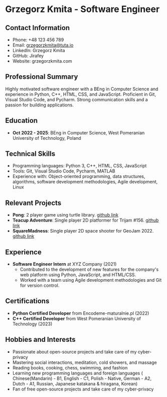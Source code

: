 # Grzegorz Kmita - Software Engineer

## Contact Information
- Phone: +48 123 456 789
- Email: grzegorzkmita@tuta.io
- LinkedIn: Grzegorz Kmita
- GitHub: Jirafey
- Website: grzegorzkmita.com

## Professional Summary
Highly motivated software engineer with a BEng in Computer Science and experience in Python, C++, HTML, CSS, and JavaScript. Proficient in Git, Visual Studio Code, and Pycharm. Strong communication skills and a passion for building applications.

## Education
- **Oct 2022 - 2025**: BEng in Computer Science, West Pomeranian University of Technology, Poland

## Technical Skills
- Programming languages: Python 3, C++, HTML, CSS, JavaScript
- Tools: Git, Visual Studio Code, Pycharm, MATLAB
- Experience with: Object-oriented programming, data structures, algorithms, software development methodologies, Agile development, Linux

## Relevant Projects
- **Pong**: 2 player game using turtle library. [github link](https://github.com/Jirafey/pong)
- **Teacup Adventure**: Single player 2D platformer for Trijam #156. [github link](https://github.com/Jirafey/Teacup-Adventure)
- **SquareMadness**: Single player 2D space shooter for GeoJam 2022. [github link](https://github.com/Jirafey/SquareMadness)

## Experience
- **Software Engineer Intern** at XYZ Company (2021)
  - Contributed to the development of new features for the company's web platform using Python, JavaScript, and HTML/CSS.
  - Worked with a team using Agile development methodologies and Git for version control.

## Certifications
- **Python Certified Developer** from Encodeme-maturalnie.pl (2022)
- **C++ Certified Developer** from West Pomeranian University of Technology (2023)

## Hobbies and Interests
- Passionate about open-source projects and take care of my cyber-privacy
- Mastering social interactions, meditation, cold showers, and massage
- Reading books, cooking, chess, swimming, and fashion
- Learning new programming languages and foreign languages ( Chinese(Mandarin) - B1, English - C1, Polish - Native, German - A2, Dutch - A1, Russian, Japanese katakana & hiragana, Korean)
- Fan of free open-source projects and take care of my cyber-privacy
